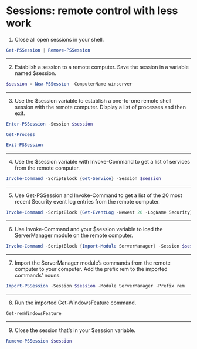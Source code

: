 # Sessions: remote control with less work

1) Close all open sessions in your shell.
```powershell
Get-PSSession | Remove-PSSession
```
---

2) Establish a session to a remote computer. Save the session in a variable named $session.
```powershell
$session = New-PSSession -ComputerName winserver
```
---

3) Use the $session variable to establish a one-to-one remote shell session with the remote computer. Display a list of processes and then exit.
```powershell
Enter-PSSession -Session $session
```
```powershell
Get-Process
```
```powershell
Exit-PSSession
```
---

4) Use the $session variable with Invoke-Command to get a list of services from the remote computer.
```powershell
Invoke-Command -ScriptBlock {Get-Service} -Session $session
```
---

5) Use Get-PSSession and Invoke-Command to get a list of the 20 most recent Security event log entries from the remote computer.
```powershell
Invoke-Command -ScriptBlock {Get-EventLog -Newest 20 -LogName Security} -Session (Get-PSSession)
```
---

6) Use Invoke-Command and your $session variable to load the ServerManager module on the remote computer.
```powershell
Invoke-Command -ScriptBlock {Import-Module ServerManager} -Session $session
```
---

7) Import the ServerManager module’s commands from the remote computer to your computer. Add the prefix rem to the imported commands’ nouns.
```powershell
Import-PSSession -Session $session -Module ServerManager -Prefix rem
```
---

8) Run the imported Get-WindowsFeature command.
```powershell
Get-remWindowsFeature
```
---

9) Close the session that’s in your $session variable.
```powershell
Remove-PSSession $session
```